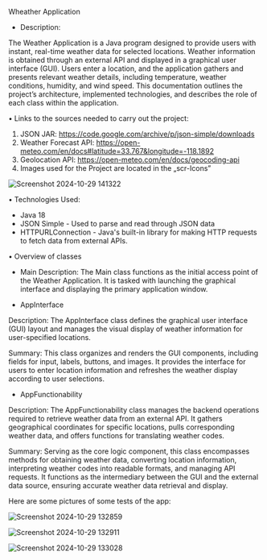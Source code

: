 Wheather Application

 * Description: 

The Weather Application is a Java program designed to provide users with instant, real-time weather data for selected locations. Weather information is obtained through an external API and displayed in a graphical user interface (GUI). Users enter a location, and the application gathers and presents relevant weather details, including temperature, weather conditions, humidity, and wind speed. This documentation outlines the project’s architecture, implemented technologies, and describes the role of each class within the application.

•	Links to the sources needed to carry out the project:  

1.	JSON JAR: https://code.google.com/archive/p/json-simple/downloads
2.	Weather Forecast API: https://open-meteo.com/en/docs#latitude=33.767&longitude=-118.1892
3.	Geolocation API: https://open-meteo.com/en/docs/geocoding-api
4.	Images used for the Project are located in the „scr-Icons”

![Screenshot 2024-10-29 141322](https://github.com/user-attachments/assets/418835f0-efd1-44b2-9d3c-1af66388fbbb)

•	Technologies Used: 

-	Java 18
- JSON Simple - Used to parse and read through JSON data
- HTTPURLConnection - Java's built-in library for making HTTP requests to fetch data from external APIs.

•	Overview of classes

-	Main
Description: The Main class functions as the initial access point of the Weather Application. It is tasked with launching the graphical interface and displaying the primary application window.

-	AppInterface

Description: The AppInterface class defines the graphical user interface (GUI) layout and manages the visual display of weather information for user-specified locations.

Summary: This class organizes and renders the GUI components, including fields for input, labels, buttons, and images. It provides the interface for users to enter location information and refreshes the weather display according to user selections.

-	 AppFunctionability
  
Description: The AppFunctionability class manages the backend operations required to retrieve weather data from an external API. It gathers geographical coordinates for specific locations, pulls corresponding weather data, and offers functions for translating weather codes.

Summary: Serving as the core logic component, this class encompasses methods for obtaining weather data, converting location information, interpreting weather codes into readable formats, and managing API requests. It functions as the intermediary between the GUI and the external data source, ensuring accurate weather data retrieval and display.

Here are some pictures of some tests of the app:

![Screenshot 2024-10-29 132859](https://github.com/user-attachments/assets/c5979f5e-e877-4eee-a026-dad805d1acfa)

![Screenshot 2024-10-29 132911](https://github.com/user-attachments/assets/323a3b4d-26a1-4d28-8c98-0224e4854a47)

![Screenshot 2024-10-29 133028](https://github.com/user-attachments/assets/c705eb59-b5e3-42ed-8d74-1bf16885aee9)
